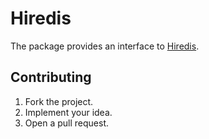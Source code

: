 # Hiredis

The package provides an interface to [Hiredis][1].

## Contributing

1. Fork the project.
2. Implement your idea.
3. Open a pull request.

[1]: https://github.com/redis/hiredis
